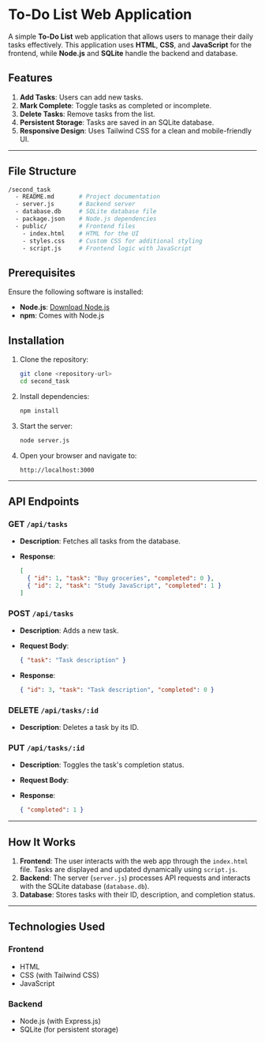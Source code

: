 # To-Do List Web Application

A simple **To-Do List** web application that allows users to manage their daily tasks effectively. This application uses **HTML**, **CSS**, and **JavaScript** for the frontend, while **Node.js** and **SQLite** handle the backend and database.

## Features

1. **Add Tasks**: Users can add new tasks.
2. **Mark Complete**: Toggle tasks as completed or incomplete.
3. **Delete Tasks**: Remove tasks from the list.
4. **Persistent Storage**: Tasks are saved in an SQLite database.
5. **Responsive Design**: Uses Tailwind CSS for a clean and mobile-friendly UI.

---

## File Structure

```sh
/second_task
  - README.md       # Project documentation
  - server.js       # Backend server
  - database.db     # SQLite database file
  - package.json    # Node.js dependencies
  - public/         # Frontend files
    - index.html    # HTML for the UI
    - styles.css    # Custom CSS for additional styling
    - script.js     # Frontend logic with JavaScript
```

## Prerequisites

Ensure the following software is installed:

- **Node.js**: [Download Node.js](https://nodejs.org/)
- **npm**: Comes with Node.js

## Installation

1. Clone the repository:

   ```bash
   git clone <repository-url>
   cd second_task
   ```

2. Install dependencies:

   ```sh
   npm install
   ```

3. Start the server:

   ```sh
   node server.js
   ```

4. Open your browser and navigate to:

   ```plaintext
   http://localhost:3000
   ```

---

## API Endpoints

### GET `/api/tasks`

- **Description**: Fetches all tasks from the database.

- **Response**:

  ```json
  [
    { "id": 1, "task": "Buy groceries", "completed": 0 },
    { "id": 2, "task": "Study JavaScript", "completed": 1 }
  ]
  ```

### POST `/api/tasks`

- **Description**: Adds a new task.
- **Request Body**:

  ```json
  { "task": "Task description" }
  ```

- **Response**:

  ```json
  { "id": 3, "task": "Task description", "completed": 0 }
  ```

### DELETE `/api/tasks/:id`

- **Description**: Deletes a task by its ID.

### PUT `/api/tasks/:id`

- **Description**: Toggles the task's completion status.
- **Request Body**:

- **Response**:

  ```json
  { "completed": 1 }
  ```

---

## How It Works

1. **Frontend**: The user interacts with the web app through the `index.html` file. Tasks are displayed and updated dynamically using `script.js`.
2. **Backend**: The server (`server.js`) processes API requests and interacts with the SQLite database (`database.db`).
3. **Database**: Stores tasks with their ID, description, and completion status.

---

## Technologies Used

### Frontend

- HTML
- CSS (with Tailwind CSS)
- JavaScript

### Backend

- Node.js (with Express.js)
- SQLite (for persistent storage)
